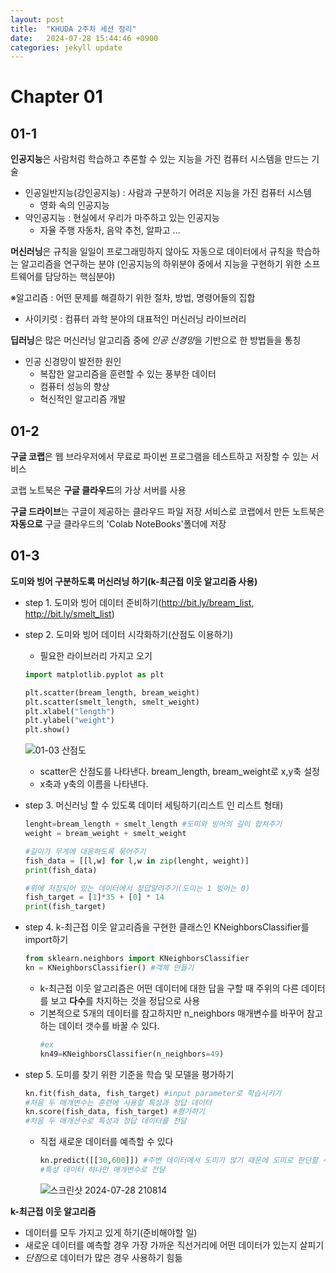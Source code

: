 ```yaml
---
layout: post
title:  "KHUDA 2주차 세션 정리"
date:   2024-07-28 15:44:46 +0900
categories: jekyll update
---
```

# Chapter 01

## 01-1

**인공지능**은 사람처럼 학습하고 추론할 수 있는 지능을 가진 컴퓨터 시스템을 만드는 기술
+ 인공일반지능(강인공지능) : 사람과 구분하기 어려운 지능을 가진 컴퓨터 시스템
    + 영화 속의 인공지능
+ 약인공지능 : 현실에서 우리가 마주하고 있는 인공지능
    + 자율 주행 자동차, 음악 추천, 알파고 ...


**머신러닝**은 규칙을 일일이 프로그래밍하지 않아도 자동으로 데이터에서 규칙을 학습하는 알고리즘을 연구하는 분야 (인공지능의 하위분야 중에서 지능을 구현하기 위한 소프트웨어를 담당하는 핵심분야)

※알고리즘 : 어떤 문제를 해결하기 위한 절차, 방법, 명령어들의 집합
+ 사이키럿 : 컴퓨터 과학 분야의 대표적인 머신러닝 라이브러리

**딥러닝**은 많은 머신러닝 알고리즘 중에 *인공 신경망*을 기반으로 한 방법들을 통칭
+ 인공 신경망이 발전한 원인
    + 복잡한 알고리즘을 훈련할 수 있는 풍부한 데이터
    + 컴퓨터 성능의 향상
    + 혁신적인 알고리즘 개발


## 01-2

**구글 코랩**은 웹 브라우저에서 무료로 파이썬 프로그램을 테스트하고 저장할 수 있는 서비스

코랩 노트북은 **구글 클라우드**의 가상 서버를 사용

**구글 드라이브**는 구글이 제공하는 클라우드 파일 저장 서비스로 코랩에서 만든 노트북은 **자동으로** 구글 클라우드의 'Colab NoteBooks'폴더에 저장

## 01-3

**도미와 빙어 구분하도록 머신러닝 하기(k-최근접 이웃 알고리즘 사용)**

+ step 1. 도미와 빙어 데이터 준비하기(http://bit.ly/bream_list, http://bit.ly/smelt_list)

+ step 2. 도미와 빙어 데이터 시각화하기(산점도 이용하기)
  + 필요한 라이브러리 가지고 오기
  ```python
  import matplotlib.pyplot as plt
  ```

  ```python
  plt.scatter(bream_length, bream_weight)
  plt.scatter(smelt_length, smelt_weight)
  plt.xlabel("length")
  plt.ylabel("weight")
  plt.show()
  ```
  ![01-03 산점도](https://github.com/user-attachments/assets/136c831f-3f37-4b5d-bd6f-9fc0b0c205f4)
    + scatter은 산점도를 나타낸다. bream_length, bream_weight로 x,y축 설정
    + x축과 y축의 이름을 나타낸다.

+ step 3. 머신러닝 할 수 있도록 데이터 세팅하기(리스트 인 리스트 형태)
  ```python
  lenght=bream_length + smelt_length #도미와 빙어의 길이 합쳐주기
  weight = bream_weight + smelt_weight

  #길이가 무게에 대응하도록 묶어주기
  fish_data = [[l,w] for l,w in zip(lenght, weight)]
  print(fish_data)

  #위에 저장되어 있는 데이터에서 정답알려주기(도미는 1 빙어는 0)
  fish_target = [1]*35 + [0] * 14
  print(fish_target)
  ```

+ step 4. k-최근접 이웃 알고리즘을 구현한 클래스인 KNeighborsClassifier를 import하기
  ```python
  from sklearn.neighbors import KNeighborsClassifier
  kn = KNeighborsClassifier() #객체 만들기
  ```
  + k-최근접 이웃 알고리즘은 어떤 데이터에 대한 답을 구할 때 주위의 다른 데이터를 보고 **다수**를 차지하는 것을 정답으로 사용
  + 기본적으로 5개의 데이터를 참고하지만 n_neighbors 매개변수를 바꾸어 참고하는 데이터 갯수를 바꿀 수 있다.
    ```python
    #ex
    kn49=KNeighborsClassifier(n_neighbors=49)
    ```

+ step 5. 도미를 찾기 위한 기준을 학습 및 모델을 평가하기
  ```python
  kn.fit(fish_data, fish_target) #input parameter로 학습시키기
  #처음 두 매개변수는 훈련에 사용할 특성과 정답 데이터
  kn.score(fish_data, fish_target) #평가하기
  #처음 두 매개션수로 특성과 정답 데이터를 전달
  ```
    + 직접 새로운 데이터를 예측할 수 있다
      ```python
      kn.predict([[30,600]]) #주변 데이터에서 도미가 많기 때문에 도미로 판단할 수 있다.
      #특성 데이터 하나만 매개변수로 전달
      ```
      ![스크린샷 2024-07-28 210814](https://github.com/user-attachments/assets/9ba00ff1-75da-4162-98ba-bfaa36b3ebbb)

**k-최근접 이웃 알고리즘**
+ 데이터를 모두 가지고 있게 하기(준비해야할 일)
+ 새로운 데이터를 예측할 경우 가장 가까운 직선거리에 어떤 데이터가 있는지 살피기
+ *단점*으로 데이터가 많은 경우 사용하기 힘듦
